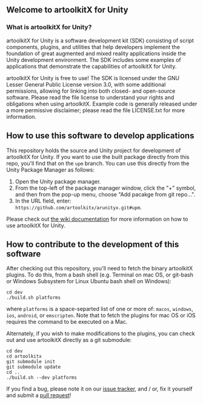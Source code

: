 ## Welcome to artoolkitX for Unity

### What is artoolkitX for Unity?

artoolkitX for Unity is a software development kit (SDK) consisting of script components, plugins, and utilities that help developers implement the foundation of great augmented and mixed reality applications inside the Unity development environment. The SDK includes some examples of applications that demonstrate the capabilities of artoolkitX for Unity.

artoolkitX for Unity is free to use! The SDK is licensed under the GNU Lesser General Public License version 3.0, with some additional permissions, allowing for linking into both closed- and open-source software. Please read the file license to understand your rights and obligations when using artoolkitX. Example code is generally released under a more permissive disclaimer; please read the file LICENSE.txt for more information.

## How to use this software to develop applications

This repository holds the source and Unity project for development of artoolkitX for Unity. If you want to use the built package directly from this repo, you'll find that on the `upm` branch. You can use this directly from the Unity Package Manager as follows:

1. Open the Unity package manager.
2. From the top-left of the package manager window, click the "+" symbol, and then from the pop-up menu, choose "Add pacakge from git repo...".
3. In the URL field, enter: `https://github.com/artoolkitx/arunityx.git#upm`.

Please check out [the wiki documentation][documentation] for more information on how to use artoolkitX for Unity.

## How to contribute to the development of this software

After checking out this repository, you'll need to fetch the binary artoolkitX plugins. To do this, from a bash shell (e.g. Terminal on mac OS, or git-bash or Windows Subsystem for Linux Ubuntu bash shell on Windows):

```
cd dev
./build.sh platforms
```
where `platforms` is a space-separted list of one or more of: `macos`, `windows`, `ios`, `android`, or `emscripten`. Note that to fetch the plugins for mac OS or iOS requires the command to be executed on a Mac.

Alternately, if you wish to make modifications to the plugins, you can check out and use artoolkitX directly as a git submodule:

```
cd dev
cd artoolkitx
git submodule init
git submodule update
cd ..
./build.sh --dev platforms
```

If you find a bug, please note it on our [issue tracker][issue tracker], and / or, fix it yourself and submit a [pull request][pull]!

[website]: http://www.artoolkitx.org
[documentation]: https://github.com/artoolkitx/arunityx/wiki
[issue tracker]: https://github.com/artoolkit/arunityx/issues
[pull]: https://github.com/artoolkitx/arunityx/pulls
